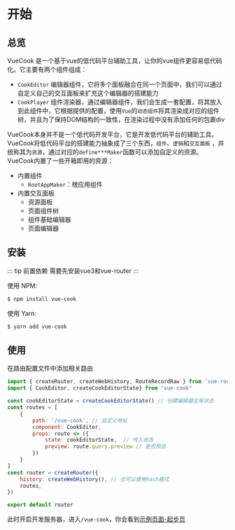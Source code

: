 # 开始

## 总览

VueCook 是一个基于vue的低代码平台辅助工具，让你的vue组件更容易低代码化。它主要有两个组件组成：

- `CookEditor` 编辑器组件，它将多个面板融合在同一个页面中，我们可以通过自定义自己的交互面板来扩充这个编辑器的搭建能力
- `CookPlayer` 组件渲染器，通过编辑器组件，我们会生成一套配置，将其放入到此组件中，它根据提供的配置，使用`Vue`的`动态组件`将其渲染成对应的组件树，并且为了保持DOM结构的一致性，在渲染过程中没有添加任何的包裹div

VueCook本身并不是一个低代码开发平台，它是开发低代码平台的辅助工具。VueCook将低代码平台的搭建能力抽象成了三个东西，`组件`、`逻辑`和`交互面板` ，并统称其为`资源`，通过对应的`define***Maker`函数可以添加自定义的资源。VueCook内置了一些开箱即用的资源：
- 内置组件
  - `RootAppMaker`：根应用组件
- 内置交互面板
  - 资源面板
  - 页面组件树
  - 组件基础编辑器
  - 页面编辑器
 
## 安装

::: tip 前置依赖
需要先安装vue3和vue-router
:::

使用 NPM:

```bash
$ npm install vue-cook
```

使用 Yarn:

```bash
$ yarn add vue-cook
```

## 使用

在路由配置文件中添加相关路由

```js
import { createRouter, createWebHistory, RouteRecordRaw } from 'vue-router'
import { CookEditor, createCookEditorState} from "vue-cook"

const cookEditorState = createCookEditorState() // 创建编辑器全局状态
const routes = [
    {
        path: '/vue-cook', // 自定义地址
        component: CookEditor,
        props: route => ({
            state: cookEditorState,  // 传入状态
            preview: route.query.preview // 是否预览
        })
    }
]
const router = createRouter({
    history: createWebHistory(), // 也可以使用hash模式
    routes,
})

export default router

```
此时开启开发服务器，进入`/vue-cook`，你会看到<a href='/demos/get-started' target='_blank'>示例页面-起步页</a>